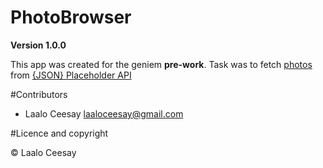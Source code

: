 # PhotoBrowser

**Version 1.0.0**

This app was created for the geniem  **pre-work**. Task was to fetch [photos](http://jsonplaceholder.typicode.com/photos) from [{JSON} Placeholder API](http://jsonplaceholder.typicode.com)

#Contributors

- Laalo Ceesay <laaloceesay@gmail.com>

#Licence and copyright

© Laalo Ceesay
